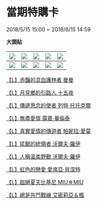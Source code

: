 # 當期特購卡

2018/5/15 15:00 ~ 2018/6/15 14:59

**大頭貼**

| ![](https://vignette.wikia.nocookie.net/nekowiz/images/1/1a/800055.png/revision/latest?cb=20160622075703&path-prefix=zh) | ![](https://vignette.wikia.nocookie.net/nekowiz/images/9/95/800144.png/revision/latest?cb=20160622075705&path-prefix=zh) | ![](https://vignette.wikia.nocookie.net/nekowiz/images/6/69/800146.png/revision/latest?cb=20160622075706&path-prefix=zh) | ![](https://vignette.wikia.nocookie.net/nekowiz/images/2/26/5749.png/revision/latest?cb=20170213075957&path-prefix=zh) | ![](https://vignette.wikia.nocookie.net/nekowiz/images/c/c1/5748.png/revision/latest?cb=20170213075955&path-prefix=zh) |
| :--- | :--- | :--- | :--- | :--- |
| ![](https://vignette.wikia.nocookie.net/nekowiz/images/9/9f/4448.png/revision/latest?cb=20160629125810&path-prefix=zh) | ![](https://vignette.wikia.nocookie.net/nekowiz/images/6/67/4467.png/revision/latest?cb=20160629125858&path-prefix=zh) | ![](https://vignette.wikia.nocookie.net/nekowiz/images/f/f4/4469.png/revision/latest?cb=20160629125859&path-prefix=zh) | ![](https://vignette.wikia.nocookie.net/nekowiz/images/9/92/4531.png/revision/latest?cb=20160714182103&path-prefix=zh) | ![](https://vignette.wikia.nocookie.net/nekowiz/images/5/52/4534.png/revision/latest?cb=20160714182104&path-prefix=zh) |

[【L】赤豔的混血護林者 曼曼](https://nekowiztw.github.io/cardFinder/#/card/800055)

[【L】月見鄉的引路人 十五夜](https://nekowiztw.github.io/cardFinder/#/card/800144)

[【L】傳遞思念的使者 列特‧托托克爾](https://nekowiztw.github.io/cardFinder/#/card/800146)

[【L】無盡愛情 露嘉‧華倫泰](https://nekowiztw.github.io/cardFinder/#/card/5749)

[【L】真實愛情的傳道者 帕妮拉‧愛莫](https://nekowiztw.github.io/cardFinder/#/card/5748)

[【L】猛獸的統領者 沃爾夫‧羅伊](https://nekowiztw.github.io/cardFinder/#/card/4448)

[【L】人稱溫柔野獸 沃爾夫‧羅伊](https://nekowiztw.github.io/cardFinder/#/card/4467)

[【L】虹色的戀愛 愛席亞‧貝涅特](https://nekowiztw.github.io/cardFinder/#/card/4469)

[【L】超絕夏天比基尼 MIU☆MIU](https://nekowiztw.github.io/cardFinder/#/card/4531)

[【L】總是共鬥戰線 艾密莉亞＆楓](https://nekowiztw.github.io/cardFinder/#/card/4534)

